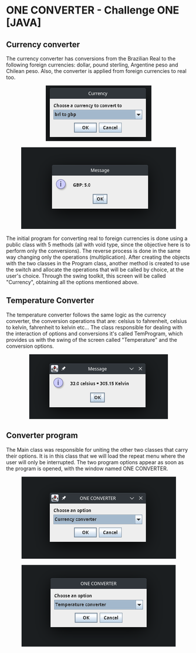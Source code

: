# ONE CONVERTER - Challenge ONE [JAVA]

## Currency converter
The currency converter has conversions from the Brazilian Real to the following foreign currencies: dollar, pound sterling, Argentine peso and Chilean peso. Also, the converter is applied from foreign currencies to real too.

<p align="center">
  <img src="https://github.com/ansattz/one-converter/blob/master/src/main/brltogbp.png" alt="brl to gpb">
 </p>
  
<p align="center">  
<img src="https://github.com/ansattz/one-converter/blob/master/src/main/27brltogbp.png" alt="brl to gpb">
  </p>

The initial program for converting real to foreign currencies is done using a public class with 5 methods (all with void type, since the objective here is to perform only the conversions). The reverse process is done in the same way changing only the operations (multiplication). After creating the objects with the two classes in the Program class, another method is created to use the switch and allocate the operations that will be called by choice, at the user's choice. Through the swing toolkit, this screen will be called "Currency", obtaining all the options mentioned above.

## Temperature Converter
The temperature converter follows the same logic as the currency converter, the conversion operations that are: celsius to fahrenheit, celsius to kelvin, fahrenheit to kelvin etc... The class responsible for dealing with the interaction of options and conversions it's called TemProgram, which provides us with the swing of the screen called "Temperature" and the conversion options.

<p align="center">
  <img src="https://github.com/ansattz/one-converter/blob/master/src/main/celsiustokelvin.png" alt="celsius to kelvin">
</p>

## Converter program
The Main class was responsible for uniting the other two classes that carry their options. It is in this class that we will load the repeat menu where the user will only be interrupted. The two program options appear as soon as the program is opened, with the window named ONE CONVERTER.

<p align="center">
  <img src="https://github.com/ansattz/one-converter/blob/master/src/main/one-converter.png" alt="currency converter option">
</p>
<p align="center">
<img src="https://github.com/ansattz/one-converter/blob/master/src/main/tempconv.png" alt="temp converter option">
</p>
